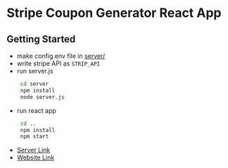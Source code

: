 # Stripe Coupon Generator React App

## Getting Started

- make config.env file in [server/](./server)
- write stripe API as `STRIP_API`
- run server.js
    ```bash
     cd server
     npm install
     node server.js
    ```
- run react app
    ```bash
     cd ..
     npm install
     npm start
    ```
- [Server Link](https://calm-peak-13571.herokuapp.com/api/v1/coupon)
- [Website Link]()